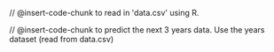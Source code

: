 

// @insert-code-chunk to read in 'data.csv' using R.

// @insert-code-chunk to predict the next 3 years data. Use the years dataset (read from data.csv)

